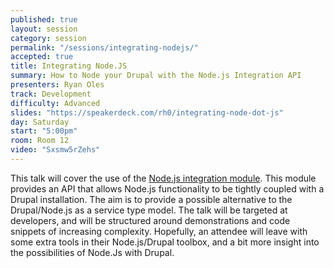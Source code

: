 ```yaml
---
published: true
layout: session
category: session
permalink: "/sessions/integrating-nodejs/"
accepted: true
title: Integrating Node.JS
summary: How to Node your Drupal with the Node.js Integration API
presenters: Ryan Oles
track: Development
difficulty: Advanced
slides: "https://speakerdeck.com/rh0/integrating-node-dot-js"
day: Saturday
start: "5:00pm"
room: Room 12
video: "Sxsmw5rZehs"
---
```


This talk will cover the use of the [Node.js integration module](http://drupal.org/project/nodejs). This module provides an API that allows Node.js functionality to be tightly coupled with a Drupal installation. The aim is to provide a possible alternative to the Drupal/Node.js as a service type model. The talk will be targeted at developers, and will be structured around demonstrations and code snippets of increasing complexity. Hopefully, an attendee will leave with some extra tools in their Node.js/Drupal toolbox, and a bit more insight into the possibilities of Node.Js with Drupal.
